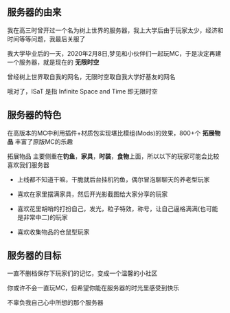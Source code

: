 ## 服务器的由来
我在高三时曾开过一个名为树上世界的服务器，我上大学后由于玩家太少，经济和时间等等问题，我最后关服了

我大学毕业后的一天，2020年2月8日,梦见和小伙伴们一起玩MC，于是决定再建一个服务器，就是现在的 **无限时空** 

曾经树上世界取自我的网名，无限时空取自我大学好基友的网名

哦对了，ISaT 是指 Infinite Space and Time 即无限时空
## 服务器的特色
在高版本的MC中利用插件+材质包实现堪比模组(Mods)的效果，800+个 **拓展物品** 丰富了原版MC的乐趣

拓展物品 主要侧重在**钓鱼**，**家具**，**时装**，**食物**上面，所以以下的玩家可能会比较喜欢我们服务器

+ 上线都不知道干嘛，干脆就后台挂机钓鱼，偶尔冒泡聊聊天的养老型玩家

+ 喜欢在家里摆满家具，然后开光影截图给大家分享的玩家

+ 喜欢花里胡哨的打扮自己，发光，粒子特效，称号，让自己逼格满满(也可能是非常中二)的玩家

+ 喜欢收集物品的仓鼠型玩家

## 服务器的目标
一直不删档保存下玩家们的记忆，变成一个温馨的小社区

你或许不会一直玩MC，但希望你能在服务器的时光里感受到快乐

不辜负我自己心中所想的那个服务器



